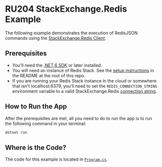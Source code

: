 # RU204 StackExchange.Redis Example

The following example demonstrates the execution of RedisJSON commands using the [StackExchange.Redis Client](https://github.com/stackexchange/StackExchange.Redis).

## Prerequisites

* You'll need the [.NET 6 SDK](https://dotnet.microsoft.com/en-us/download/dotnet/6.0) or later installed.
* You will need an instance of Redis Stack.  See the [setup instructions](/README.md) in the README at the root of this repo.
* If you are running your Redis Stack instance in the cloud or somewhere that isn't localhost:6379, you'll need to set the `REDIS_CONNECTION_STRING` environment variable to a valid StackExchange.Redis [connection string](https://stackexchange.github.io/StackExchange.Redis/Configuration#basic-configuration-strings). 

## How to Run the App

After the prerequisites are met, all you need to do to run the app is to run the following command in your terminal:

```bash
dotnet run
```

## Where is the Code?

The code for this example is located in [`Program.cs`](Program.cs).

